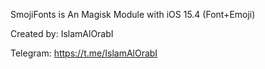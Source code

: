 SmojiFonts is An Magisk Module with iOS 15.4 (Font+Emoji)

Created by: IslamAlOrabI

Telegram: https://t.me/IslamAlOrabI
